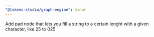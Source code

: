 ```yaml
---
"@tokens-studio/graph-engine": minor
---
```


Add pad node that lets you fill a string to a certain lenght with a given character, like 25 to 025

